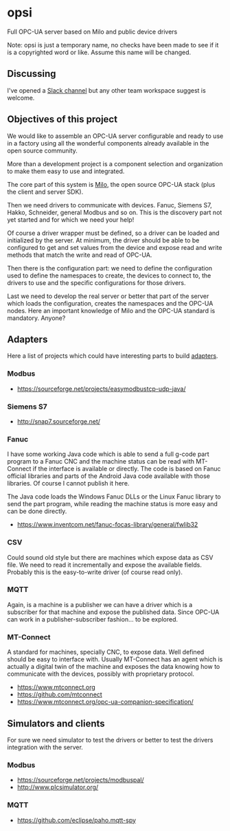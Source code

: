 # opsi
Full OPC-UA server based on Milo and public device drivers

Note: opsi is just a temporary name, no checks have been made to see if it is a
copyrighted word or like. Assume this name will be changed.

## Discussing

I've opened a [Slack channel](https://opsigroup.slack.com) but any other
team workspace suggest is welcome.

## Objectives of this project

We would like to assemble an OPC-UA server configurable and ready to use in a 
factory using all the wonderful components already available in the open source
community. 

More than a development project is a component selection and organization to make
them easy to use and integrated.

The core part of this system is [Milo](https://github.com/eclipse/milo), 
the open source OPC-UA stack (plus the client and server SDK). 

Then we need drivers to communicate with devices. Fanuc, Siemens S7, Hakko,
Schneider, general Modbus and so on. This is the discovery part not yet started
and for which we need your help!

Of course a driver wrapper must be defined, so a driver can be loaded and
initialized by the server. At minimum, the driver should be able to be configured
to get and set values from the device and expose read and write methods that match
the write and read of OPC-UA.

Then there is the configuration part: we need to define the configuration used to
define the namespaces to create, the devices to connect to, the drivers to use and 
the specific configurations for those drivers.

Last we need to develop the real server or better that part of the server which loads
the configuration, creates the namespaces and the OPC-UA nodes. Here an important knowledge
of Milo and the OPC-UA standard is mandatory. Anyone?

## Adapters

Here a list of projects which could have interesting parts to build <a href="adapters.md">adapters</a>.

### Modbus

- https://sourceforge.net/projects/easymodbustcp-udp-java/

### Siemens S7

- http://snap7.sourceforge.net/

### Fanuc

I have some working Java code which is able to send a full g-code part program to a
Fanuc CNC and the machine status can be read with MT-Connect if the interface is available
or directly. The code is based on Fanuc official libraries and parts of the Android Java code
available with those libraries. Of course I cannot publish it here.

The Java code loads the Windows Fanuc DLLs or the Linux Fanuc library to send the part program,
while reading the machine status is more easy and can be done directly.

- https://www.inventcom.net/fanuc-focas-library/general/fwlib32

### CSV

Could sound old style but there are machines which expose data as CSV file. We need to read
it incrementally and expose the available fields. Probably this is the easy-to-write driver
(of course read only).

### MQTT

Again, is a machine is a publisher we can have a driver which is a subscriber for that machine and
expose the published data. Since OPC-UA can work in a publisher-subscriber fashion... to be explored.

### MT-Connect

A standard for machines, specially CNC, to expose data. Well defined should be easy to
interface with. Usually MT-Connect has an agent which is actually a digital twin of the machine
and exposes the data knowing how to communicate with the devices, possibly with proprietary protocol.

- https://www.mtconnect.org
- https://github.com/mtconnect
- https://www.mtconnect.org/opc-ua-companion-specification/

## Simulators and clients

For sure we need simulator to test the drivers or better to test the drivers integration
with the server.

### Modbus

- https://sourceforge.net/projects/modbuspal/
- http://www.plcsimulator.org/

### MQTT

- https://github.com/eclipse/paho.mqtt-spy
